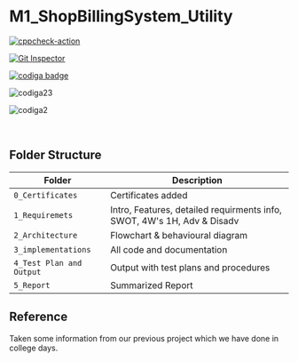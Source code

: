 # M1_ShopBillingSystem_Utility

[![cppcheck-action](https://github.com/rajasekhart01/M1_ShopBillingSystem_Utility/actions/workflows/cppcheck.yml/badge.svg)](https://github.com/rajasekhart01/M1_ShopBillingSystem_Utility/actions/workflows/cppcheck.yml)

[![Git Inspector](https://github.com/rajasekhart01/M1_ShopBillingSystem_Utility/actions/workflows/git_inspector.yml/badge.svg)](https://github.com/rajasekhart01/M1_ShopBillingSystem_Utility/actions/workflows/git_inspector.yml)

<a href="https://app.codiga.io/public/user/github/rajasekhart01">
   <img src="https://api.codiga.io/public/badge/user/github/rajasekhart01?style=light" alt="codiga badge" />
</a>

![codiga23](https://user-images.githubusercontent.com/98815258/155353933-16308b6a-9402-4372-b8fd-110ab4a63ed6.svg)


![codiga2](https://user-images.githubusercontent.com/98815258/153749026-f5f29656-0982-40a0-aaf3-b1d5620d3260.svg)


<br>

## Folder Structure
Folder                   | Description
-------------------------|------------------------------
`0_Certificates`         | Certificates added
`1_Requiremets`          | Intro, Features, detailed requirments info, SWOT, 4W's 1H, Adv & Disadv
`2_Architecture`         | Flowchart & behavioural diagram
`3_implementations`      | All code and documentation
`4_Test Plan and Output` | Output with test plans and procedures
`5_Report`               | Summarized Report


## Reference
Taken some information from our previous project which we have done in college days.
